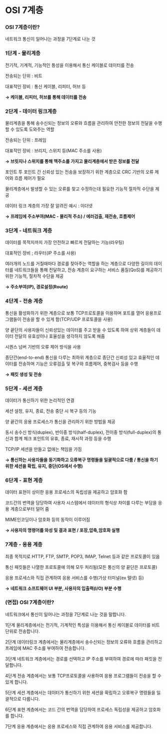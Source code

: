 # OSI 7계층

### OSI 7계층이란?

네트워크 통신이 일어나는 과정을 7단계로 나눈 것

### 1단계 - 물리계층

전기적, 기계적, 기능적인 틍성을 이용해서 통신 케이블로 데이터를 전송 

전송되는 단위 : 비트

대표적인 장비 : 통신 케이블, 리피터, 허브 등

**→ 케이블, 리피터, 허브를 통해 데이터를 전송**

### 2단계 - 데이터 링크계층

물리계층을 통해 송수신되는 정보의 오류와 흐름을 관리하여 안전한 정보의 전달을 수행할 수 있도록 도와주는 역할

전송되는 단위 : 프레임 

대표적인 장비 : 브리지, 스위치 등(MAC 주소를 사용)

**→ 브릿지나 스위치를 통해 맥주소를 가지고 물리계층에서 받은 정보를 전달**

포인트 투 포인트 간 신뢰성 있는 전송을 보장하기 위한 계층으로 CRC 기반의 오류 제어와 흐름 제어가 필요

물리계층에서 발생할 수 있는 오류를 찾고 수정하는데 필요한 기능적 절차적 수단을 제공 

데이터 링크 계층의 가장 잘 알려진 예시 : 이더넷 

**→ 프레임에 주소부여(MAC - 물리적 주소) / 에러검출, 재전송, 흐름제어** 

### 3단계 - 네트워크 계층

데이터를 목적지까지 가장 안전하고 빠르게 전달하는 기능(라우팅)

대표적인 장비 ; 라우터(IP 주소를 사용)

여러개의 노드를 거칠때마다 경로를 찾아주는 역할을 하는 계층으로 다양한 길이의 데이터를 네트워크들을 통해 전달하고, 전송 계층이 요구하는 서비스 품질(QoS)를 제공하기 위한 기능적, 절차적 수단을 제공

**→ 주소부여(IP), 경로설정(Route)**

### 4단계 - 전송 계층

통신을 활성화하기 위한 계층으로 보통 TCP프로토콜을 이용하며 포트를 열어 응용프로그램들이 전송을 할 수 있게 함(TCP/UDP 프로토콜을 사용)

양 끝단의 사용자들이 신뢰성있는 데이터를 주고 받을 수 있도록 하여 상위 계층들이 데이터 전달의 유효성이나 효율성을 생각하지 않도록 해줌

시퀀스 넘버 기반의 오류 제어 방식을 사용

종단간(end-to-end) 통신을 다루는 최하위 계층으로 종단간 신뢰성 있고 효율적인 데이터를 전송하며 기능은 오류검출 및 복구와 흐름제어, 중복검사 등을 수행

**→ 패킷 생성 및 전송**

### 5단계 - 세션 계층

데이터가 통신하기 위한 논리적인 연결

세션 설정, 유지, 종료, 전송 중단 시 복구 등의 기능

양 끝간의 응용 프로세스가 통신을 관리하기 위한 방법을 제공

동시 송수신 방식(duplex), 반이중 방식(half-duplex), 전이중 방식(full-duplex)의 통신과 함계 체크 포인트의 유휴, 종료, 재시작 과정 등을 수행 

TCP/IP 세션을 만들고 없애는 책임을 가짐 

**→ 통신하는 사용자들을 동기화하고 오류복구 명령들을 일괄적으로 다룸 / 통신을 하기 위한 세션을 확립, 유지, 중단(OS에서 수행)**

### 6단계 - 표현 계층

데이터 표현이 상이한 응용 프로세스의 독립성을 제공하고 암호화 함

코드간의 번역을 담당하여 사용자 시스템에서 데이터의 형식상 차이를 다루는 부담을 응용 계층으로부터 덜어 줌

MIME인코딩이나 암호화 등의 동작이 이루어짐

**→ 사용자의 명령어를 와성 및 결과 표현 / 포장,압축,암호화 실행**

### 7계층 - 응용 계층

최종 목적지로 HTTP, FTP, SMTP, POP3, IMAP, Telnet 등과 같은 프로토콜이 있음

통신 패킷들은 나열한 프로토콜에 의해 모두 처리됨(모든 통신의 양 끝단은 프로토콜)

응용 프로세스와 직접 관계하여 응용 서비스를 수행(가상 터미널(ex 텔넷) 등)

**→ 네트워크 소프트웨어 UI 부분, 사용자의 입출력(I/O) 부분 수행**

### (면접) OSI 7계층이란?

네트워크에서 통신이 일어나는 과정을 7단계로 나눈 것을 말합니다.

1단계 물리계층에서는 전기적, 기계적인 특성을 이용해서 통신 케이블로 데이터를 비트 단위로 전송합니다.

2단계 데이터링크 계층에서는 물리계층에서 송수신되는 정보의 오류와 흐름을 관리하고 프레임에 MAC 주소를 부여하여 전송합니다.

3단계 네트워크 계층에서는 경로를 선택하고 IP 주소를 부여하여 경로에 따라 패킷을 전달합니다.

4단계 전송 계층에서는 보통 TCP프로토콜을 사용하여 응용 프로그램들이 전송을 할 수 있게 합니다.

5단계 세션 계층에서는 데이터가 통신하기 위한 세션을 확립하고 오류복구 명령들을 일괄적으로 다룹니다.

6단계 표현 계층에서는 코드 간의 번역을 담당하여 프로세스 독립성을 제공하고 암호화를 합니다.

7단계 응용 계층에서는 응용 프로세스와 직접 관계하여 응용 서비스를 제공합니다.
